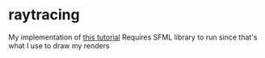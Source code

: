 # raytracing
My implementation of [this tutorial](https://raytracing.github.io/books/RayTracingInOneWeekend.html)
Requires SFML library to run since that's what I use to draw my renders
